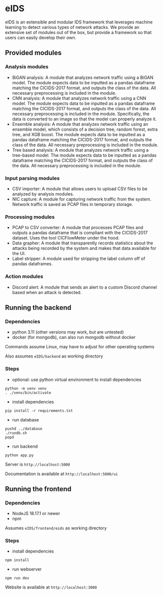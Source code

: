 # eIDS
eIDS is an extensible and modular IDS framework that leverages machine learning to detect various types of network attacks. We provide an extensive set of modules out of the box, but provide a framework so that users can easily develop their own.

## Provided modules

### Analysis modules
- BiGAN analysis: A module that analyzes network traffic using a BiGAN model. The module expects data to be inputted as a pandas dataframe matching the CICIDS-2017 format, and outputs the class of the data. All necessary preprocessing is included in the module.
- CNN analysis: A module that analyzes network traffic using a CNN model. The module expects data to be inputted as a pandas dataframe matching the CICIDS-2017 format, and outputs the class of the data. All necessary preprocessing is included in the module. Specifically, the data is converted to an image so that the model can properly analyze it.
- Ensemble analysis: A module that analyzes network traffic using an ensemble model, which consists of a decision tree, random forest, extra tree, and XGB boost. The module expects data to be inputted as a pandas dataframe matching the CICIDS-2017 format, and outputs the class of the data. All necessary preprocessing is included in the module.
- Tree based analysis: A module that analyzes network traffic using a tree-based model. The module expects data to be inputted as a pandas dataframe matching the CICIDS-2017 format, and outputs the class of the data. All necessary preprocessing is included in the module.

### Input parsing modules
- CSV importer: A module that allows users to upload CSV files to be analyzed by analysis modules.
- NIC capture: A module for capturing network traffic from the system. Network traffic is saved as PCAP files in temporary storage.

### Processing modules
- PCAP to CSV converter: A module that processes PCAP files and outputs a pandas dataframe that is compliant with the CICIDS-2017 dataset. Uses the tool CICFlowMeter under the hood.
- Data grapher: A module that transparently records statistics about the attacks being recorded by the system and makes that data available for the UI.
- Label stripper: A module used for stripping the label column off of pandas dataframes.

### Action modules
- Discord alert: A module that sends an alert to a custom Discord channel based when an attack is detected. 

## Running the backend

### Dependencies
- python 3.11 (other versions may work, but are untested)
- docker (for mongodb), can also run mongodb without docker

Commands assume Linux, may have to adjust for other operating systems

Also assumes `eIDS/backend` as working directory

### Steps
- optional: use python virtual environment to install dependencies
```
python -m venv venv
. ./venv/bin/activate
```
- install dependencies
```
pip install -r requirements.txt
```
- run database
```
pushd ../database
./rundb.sh
popd
```
- run backend
```
python app.py
```

Server is `http://localhost:5000`

Documentation is available at `http://localhost:5000/ui`

## Running the frontend

### Dependencies
- NodeJS 18.17.1 or newer
- npm

Assumes `eIDS/frontend/eids` as working directory

### Steps
- install dependencies
```
npm install
```
- run webserver
```
npm run dev
```

Website is available at `http://localhost:3000`

